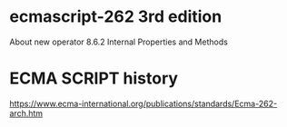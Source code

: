 # ecmascript-262 3rd edition
About new operator 8.6.2 Internal Properties and Methods

# ECMA SCRIPT history
https://www.ecma-international.org/publications/standards/Ecma-262-arch.htm
